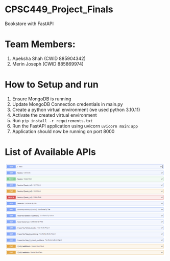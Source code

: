 # CPSC449_Project_Finals
Bookstore with FastAPI

# Team Members:
1. Apeksha Shah (CWID 885904342)
2. Merin Joseph (CWID 885869974)

# How to Setup and run
1. Ensure MongoDB is running
2. Update MongoDB Connection credentials in main.py
3. Create a python virtual environment (we used python 3.10.11)
4. Activate the created virtual environment
5. Run `pip install -r requirements.txt`
6. Run the FastAPI application using uvicorn `uvicorn main:app`
7. Application should now be running on port 8000

# List of Available APIs
![Available APIs](/Screenshots/AvailableAPIs.png)



